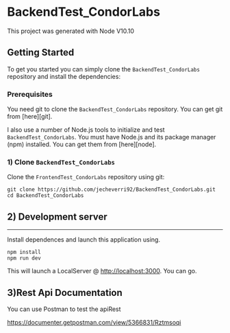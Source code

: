 # BackendTest_CondorLabs

This project was generated with Node V10.10

## Getting Started

To get you started you can simply clone the `BackendTest_CondorLabs` repository and install the dependencies:

### Prerequisites

You need git to clone the `BackendTest_CondorLabs` repository. You can get git from [here][git].

I also use a number of Node.js tools to initialize and test `BackendTest_CondorLabs`. You must have Node.js
and its package manager (npm) installed. You can get them from [here][node].

### 1) Clone `BackendTest_CondorLabs`

Clone the `FrontendTest_CondorLabs` repository using git:

```
git clone https://github.com/jecheverri92/BackendTest_CondorLabs.git
cd BackendTest_CondorLabs
```


## 2) Development server
---------
Install dependences and launch this application using.


```
npm install 
npm run dev
```

This will launch a LocalServer @ [http://localhost:3000](http://localhost:300). You can go.

## 3)Rest Api Documentation

You can use Postman to test the apiRest

https://documenter.getpostman.com/view/5366831/Rztmsoqi 

